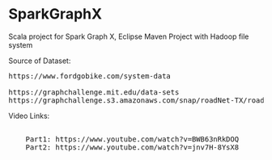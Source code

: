 # SparkGraphX
Scala project for Spark Graph X, Eclipse Maven Project with Hadoop file system

Source of Dataset:  
<pre>
https://www.fordgobike.com/system-data  

https://graphchallenge.mit.edu/data-sets
https://graphchallenge.s3.amazonaws.com/snap/roadNet-TX/roadNet-TX_adj.tsv
</pre>

Video Links: 
<pre> 
    Part1: https://www.youtube.com/watch?v=BWB63nRkDOQ
    Part2: https://www.youtube.com/watch?v=jnv7H-8YsX8
</pre>
